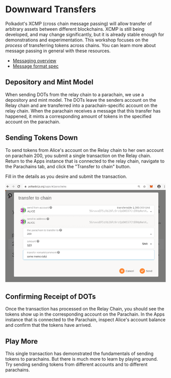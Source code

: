 # Downward Transfers

Polkadot's XCMP (cross chain message passing) will allow transfer of arbitrary assets between different blockchains.
XCMP is still being developed, and may change significantly, but it is already stable enough for demonstrations and
experimentation. This workshop focuses on the _process_ of transferring tokens across chains. You can learn more about
message passing in general with these resources.

- [Messaging overview](https://github.com/paritytech/polkadot/blob/master/roadmap/implementers-guide/src/messaging.md)
- [Message format spec](https://github.com/paritytech/xcm-format)

## Depository and Mint Model

When sending DOTs from the relay chain to a parachain, we use a depository and mint model. The DOTs leave the senders
account on the Relay chain and are transferred into a parachain-specific account on the relay chain. When the parachain
receives a message that this transfer has happened, it mints a corresponding amount of tokens in the specified account
on the parachain.

## Sending Tokens Down

To send tokens from Alice's account on the Relay chain to her own account on parachain 200, you submit a single
transaction on the Relay chain. Return to the Apps instance that is connected to the relay chain, navigate to the Parachains tab, and click the "Transfer to chain" button.

Fill in the details as you desire and submit the transaction.

![Sending tokens down](../assets/downward-transfer-screenshot.png)

## Confirming Receipt of DOTs

Once the transaction has processed on the Relay Chain, you should see the tokens show up in the corresponding account on
the Parachain. In the Apps instance that is connected to the Parachain, inspect Alice's account balance and confirm that
the tokens have arrived.

## Play More

This single transaction has demonstrated the fundamentals of sending tokens to parachains. But there is much more to
learn by playing around. Try sending sending tokens from different accounts and to different parachains.
